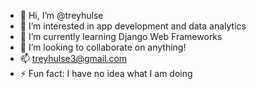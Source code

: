- 👋 Hi, I’m @treyhulse
- 👀 I’m interested in app development and data analytics
- 🌱 I’m currently learning Django Web Frameworks
- 💞️ I’m looking to collaborate on anything!
- 📫 treyhulse3@gmail.com
- ⚡ Fun fact: I have no idea what I am doing

<!---
treyhulse/treyhulse is a ✨ special ✨ repository because its `README.md` (this file) appears on your GitHub profile.
You can click the Preview link to take a look at your changes.
--->
